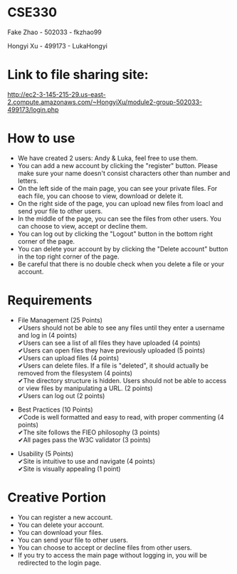 # CSE330
Fake Zhao - 502033 - fkzhao99

Hongyi Xu - 499173 - LukaHongyi
# Link to file sharing site: 
http://ec2-3-145-215-29.us-east-2.compute.amazonaws.com/~HongyiXu/module2-group-502033-499173/login.php
# How to use
- We have created 2 users: Andy & Luka, feel free to use them.
- You can add a new account by clicking the "register" button. Please make sure your name doesn't consist characters other than number and letters.
- On the left side of the main page, you can see your private files. For each file, you can choose to view, download or delete it.
- On the right side of the page, you can upload new files from loacl and send your file to other users.
- In the middle of the page, you can see the files from other users. You can choose to view, accept or decline them.
- You can log out by clicking the "Logout" button in the bottom right corner of the page.
- You can delete your account by by clicking the "Delete account" button in the top right corner of the page.
- Be careful that there is no double check when you delete a file or your account.

# Requirements
- File Management (25 Points)   
    ✔Users should not be able to see any files until they enter a username and log in (4 points)    
    ✔Users can see a list of all files they have uploaded (4 points)    
    ✔Users can open files they have previously uploaded (5 points)  
    ✔Users can upload files (4 points)  
    ✔Users can delete files. If a file is "deleted", it should actually be removed from the filesystem (4 points)   
    ✔The directory structure is hidden. Users should not be able to access or view files by manipulating a URL. (2 points)  
    ✔Users can log out (2 points)

- Best Practices (10 Points)    
    ✔Code is well formatted and easy to read, with proper commenting (4 points)  
    ✔The site follows the FIEO philosophy (3 points)    
    ✔All pages pass the W3C validator (3 points)    

- Usability (5 Points)  
    ✔Site is intuitive to use and navigate (4 points)  
    ✔Site is visually appealing (1 point)

# Creative Portion
- You can register a new account.
- You can delete your account.
- You can download your files.
- You can send your file to other users.
- You can choose to accept or decline files from other users.
- If you try to access the main page without logging in, you will be redirected to the login page.
